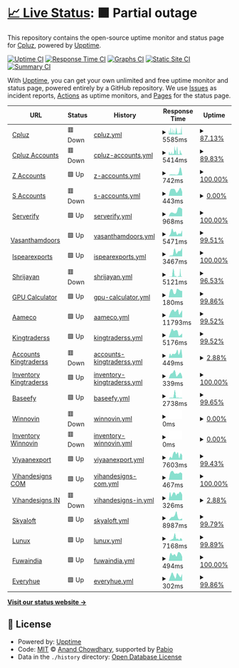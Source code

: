 # [📈 Live Status](https://Cpluz.github.io/sitecheck): <!--live status--> **🟧 Partial outage**

This repository contains the open-source uptime monitor and status page for [Cpluz](cpluz.com), powered by [Upptime](https://github.com/upptime/upptime).

[![Uptime CI](https://github.com/Cpluz/sitecheck/workflows/Uptime%20CI/badge.svg)](https://github.com/Cpluz/sitecheck/actions?query=workflow%3A%22Uptime+CI%22)
[![Response Time CI](https://github.com/Cpluz/sitecheck/workflows/Response%20Time%20CI/badge.svg)](https://github.com/Cpluz/sitecheck/actions?query=workflow%3A%22Response+Time+CI%22)
[![Graphs CI](https://github.com/Cpluz/sitecheck/workflows/Graphs%20CI/badge.svg)](https://github.com/Cpluz/sitecheck/actions?query=workflow%3A%22Graphs+CI%22)
[![Static Site CI](https://github.com/Cpluz/sitecheck/workflows/Static%20Site%20CI/badge.svg)](https://github.com/Cpluz/sitecheck/actions?query=workflow%3A%22Static+Site+CI%22)
[![Summary CI](https://github.com/Cpluz/sitecheck/workflows/Summary%20CI/badge.svg)](https://github.com/Cpluz/sitecheck/actions?query=workflow%3A%22Summary+CI%22)

With [Upptime](https://upptime.js.org), you can get your own unlimited and free uptime monitor and status page, powered entirely by a GitHub repository. We use [Issues](https://github.com/Cpluz/sitecheck/issues) as incident reports, [Actions](https://github.com/Cpluz/sitecheck/actions) as uptime monitors, and [Pages](https://Cpluz.github.io/sitecheck) for the status page.

<!--start: status pages-->
<!-- This summary is generated by Upptime (https://github.com/upptime/upptime) -->
<!-- Do not edit this manually, your changes will be overwritten -->
<!-- prettier-ignore -->
| URL | Status | History | Response Time | Uptime |
| --- | ------ | ------- | ------------- | ------ |
| <img alt="" src="https://icons.duckduckgo.com/ip3/www.cpluz.com.ico" height="13"> [Cpluz](https://www.cpluz.com) | 🟥 Down | [cpluz.yml](https://github.com/Cpluz/sitecheck-temp/commits/HEAD/history/cpluz.yml) | <details><summary><img alt="Response time graph" src="./graphs/cpluz/response-time-week.png" height="20"> 5585ms</summary><br><a href="https://Cpluz.github.io/sitecheck/history/cpluz"><img alt="Response time 6966" src="https://img.shields.io/endpoint?url=https%3A%2F%2Fraw.githubusercontent.com%2FCpluz%2Fsitecheck-temp%2FHEAD%2Fapi%2Fcpluz%2Fresponse-time.json"></a><br><a href="https://Cpluz.github.io/sitecheck/history/cpluz"><img alt="24-hour response time 9542" src="https://img.shields.io/endpoint?url=https%3A%2F%2Fraw.githubusercontent.com%2FCpluz%2Fsitecheck-temp%2FHEAD%2Fapi%2Fcpluz%2Fresponse-time-day.json"></a><br><a href="https://Cpluz.github.io/sitecheck/history/cpluz"><img alt="7-day response time 5585" src="https://img.shields.io/endpoint?url=https%3A%2F%2Fraw.githubusercontent.com%2FCpluz%2Fsitecheck-temp%2FHEAD%2Fapi%2Fcpluz%2Fresponse-time-week.json"></a><br><a href="https://Cpluz.github.io/sitecheck/history/cpluz"><img alt="30-day response time 6966" src="https://img.shields.io/endpoint?url=https%3A%2F%2Fraw.githubusercontent.com%2FCpluz%2Fsitecheck-temp%2FHEAD%2Fapi%2Fcpluz%2Fresponse-time-month.json"></a><br><a href="https://Cpluz.github.io/sitecheck/history/cpluz"><img alt="1-year response time 6966" src="https://img.shields.io/endpoint?url=https%3A%2F%2Fraw.githubusercontent.com%2FCpluz%2Fsitecheck-temp%2FHEAD%2Fapi%2Fcpluz%2Fresponse-time-year.json"></a></details> | <details><summary><a href="https://Cpluz.github.io/sitecheck/history/cpluz">87.13%</a></summary><a href="https://Cpluz.github.io/sitecheck/history/cpluz"><img alt="All-time uptime 93.18%" src="https://img.shields.io/endpoint?url=https%3A%2F%2Fraw.githubusercontent.com%2FCpluz%2Fsitecheck-temp%2FHEAD%2Fapi%2Fcpluz%2Fuptime.json"></a><br><a href="https://Cpluz.github.io/sitecheck/history/cpluz"><img alt="24-hour uptime 96.86%" src="https://img.shields.io/endpoint?url=https%3A%2F%2Fraw.githubusercontent.com%2FCpluz%2Fsitecheck-temp%2FHEAD%2Fapi%2Fcpluz%2Fuptime-day.json"></a><br><a href="https://Cpluz.github.io/sitecheck/history/cpluz"><img alt="7-day uptime 87.13%" src="https://img.shields.io/endpoint?url=https%3A%2F%2Fraw.githubusercontent.com%2FCpluz%2Fsitecheck-temp%2FHEAD%2Fapi%2Fcpluz%2Fuptime-week.json"></a><br><a href="https://Cpluz.github.io/sitecheck/history/cpluz"><img alt="30-day uptime 93.18%" src="https://img.shields.io/endpoint?url=https%3A%2F%2Fraw.githubusercontent.com%2FCpluz%2Fsitecheck-temp%2FHEAD%2Fapi%2Fcpluz%2Fuptime-month.json"></a><br><a href="https://Cpluz.github.io/sitecheck/history/cpluz"><img alt="1-year uptime 93.18%" src="https://img.shields.io/endpoint?url=https%3A%2F%2Fraw.githubusercontent.com%2FCpluz%2Fsitecheck-temp%2FHEAD%2Fapi%2Fcpluz%2Fuptime-year.json"></a></details>
| <img alt="" src="https://icons.duckduckgo.com/ip3/acc.cpluz.com.ico" height="13"> [Cpluz Accounts](https://acc.cpluz.com) | 🟥 Down | [cpluz-accounts.yml](https://github.com/Cpluz/sitecheck-temp/commits/HEAD/history/cpluz-accounts.yml) | <details><summary><img alt="Response time graph" src="./graphs/cpluz-accounts/response-time-week.png" height="20"> 5414ms</summary><br><a href="https://Cpluz.github.io/sitecheck/history/cpluz-accounts"><img alt="Response time 6623" src="https://img.shields.io/endpoint?url=https%3A%2F%2Fraw.githubusercontent.com%2FCpluz%2Fsitecheck-temp%2FHEAD%2Fapi%2Fcpluz-accounts%2Fresponse-time.json"></a><br><a href="https://Cpluz.github.io/sitecheck/history/cpluz-accounts"><img alt="24-hour response time 1565" src="https://img.shields.io/endpoint?url=https%3A%2F%2Fraw.githubusercontent.com%2FCpluz%2Fsitecheck-temp%2FHEAD%2Fapi%2Fcpluz-accounts%2Fresponse-time-day.json"></a><br><a href="https://Cpluz.github.io/sitecheck/history/cpluz-accounts"><img alt="7-day response time 5414" src="https://img.shields.io/endpoint?url=https%3A%2F%2Fraw.githubusercontent.com%2FCpluz%2Fsitecheck-temp%2FHEAD%2Fapi%2Fcpluz-accounts%2Fresponse-time-week.json"></a><br><a href="https://Cpluz.github.io/sitecheck/history/cpluz-accounts"><img alt="30-day response time 6623" src="https://img.shields.io/endpoint?url=https%3A%2F%2Fraw.githubusercontent.com%2FCpluz%2Fsitecheck-temp%2FHEAD%2Fapi%2Fcpluz-accounts%2Fresponse-time-month.json"></a><br><a href="https://Cpluz.github.io/sitecheck/history/cpluz-accounts"><img alt="1-year response time 6623" src="https://img.shields.io/endpoint?url=https%3A%2F%2Fraw.githubusercontent.com%2FCpluz%2Fsitecheck-temp%2FHEAD%2Fapi%2Fcpluz-accounts%2Fresponse-time-year.json"></a></details> | <details><summary><a href="https://Cpluz.github.io/sitecheck/history/cpluz-accounts">89.83%</a></summary><a href="https://Cpluz.github.io/sitecheck/history/cpluz-accounts"><img alt="All-time uptime 93.07%" src="https://img.shields.io/endpoint?url=https%3A%2F%2Fraw.githubusercontent.com%2FCpluz%2Fsitecheck-temp%2FHEAD%2Fapi%2Fcpluz-accounts%2Fuptime.json"></a><br><a href="https://Cpluz.github.io/sitecheck/history/cpluz-accounts"><img alt="24-hour uptime 96.34%" src="https://img.shields.io/endpoint?url=https%3A%2F%2Fraw.githubusercontent.com%2FCpluz%2Fsitecheck-temp%2FHEAD%2Fapi%2Fcpluz-accounts%2Fuptime-day.json"></a><br><a href="https://Cpluz.github.io/sitecheck/history/cpluz-accounts"><img alt="7-day uptime 89.83%" src="https://img.shields.io/endpoint?url=https%3A%2F%2Fraw.githubusercontent.com%2FCpluz%2Fsitecheck-temp%2FHEAD%2Fapi%2Fcpluz-accounts%2Fuptime-week.json"></a><br><a href="https://Cpluz.github.io/sitecheck/history/cpluz-accounts"><img alt="30-day uptime 93.07%" src="https://img.shields.io/endpoint?url=https%3A%2F%2Fraw.githubusercontent.com%2FCpluz%2Fsitecheck-temp%2FHEAD%2Fapi%2Fcpluz-accounts%2Fuptime-month.json"></a><br><a href="https://Cpluz.github.io/sitecheck/history/cpluz-accounts"><img alt="1-year uptime 93.07%" src="https://img.shields.io/endpoint?url=https%3A%2F%2Fraw.githubusercontent.com%2FCpluz%2Fsitecheck-temp%2FHEAD%2Fapi%2Fcpluz-accounts%2Fuptime-year.json"></a></details>
| <img alt="" src="https://icons.duckduckgo.com/ip3/accounts.cpluz.com.ico" height="13"> [Z Accounts](https://accounts.cpluz.com) | 🟩 Up | [z-accounts.yml](https://github.com/Cpluz/sitecheck-temp/commits/HEAD/history/z-accounts.yml) | <details><summary><img alt="Response time graph" src="./graphs/z-accounts/response-time-week.png" height="20"> 742ms</summary><br><a href="https://Cpluz.github.io/sitecheck/history/z-accounts"><img alt="Response time 1033" src="https://img.shields.io/endpoint?url=https%3A%2F%2Fraw.githubusercontent.com%2FCpluz%2Fsitecheck-temp%2FHEAD%2Fapi%2Fz-accounts%2Fresponse-time.json"></a><br><a href="https://Cpluz.github.io/sitecheck/history/z-accounts"><img alt="24-hour response time 370" src="https://img.shields.io/endpoint?url=https%3A%2F%2Fraw.githubusercontent.com%2FCpluz%2Fsitecheck-temp%2FHEAD%2Fapi%2Fz-accounts%2Fresponse-time-day.json"></a><br><a href="https://Cpluz.github.io/sitecheck/history/z-accounts"><img alt="7-day response time 742" src="https://img.shields.io/endpoint?url=https%3A%2F%2Fraw.githubusercontent.com%2FCpluz%2Fsitecheck-temp%2FHEAD%2Fapi%2Fz-accounts%2Fresponse-time-week.json"></a><br><a href="https://Cpluz.github.io/sitecheck/history/z-accounts"><img alt="30-day response time 1033" src="https://img.shields.io/endpoint?url=https%3A%2F%2Fraw.githubusercontent.com%2FCpluz%2Fsitecheck-temp%2FHEAD%2Fapi%2Fz-accounts%2Fresponse-time-month.json"></a><br><a href="https://Cpluz.github.io/sitecheck/history/z-accounts"><img alt="1-year response time 1033" src="https://img.shields.io/endpoint?url=https%3A%2F%2Fraw.githubusercontent.com%2FCpluz%2Fsitecheck-temp%2FHEAD%2Fapi%2Fz-accounts%2Fresponse-time-year.json"></a></details> | <details><summary><a href="https://Cpluz.github.io/sitecheck/history/z-accounts">100.00%</a></summary><a href="https://Cpluz.github.io/sitecheck/history/z-accounts"><img alt="All-time uptime 99.96%" src="https://img.shields.io/endpoint?url=https%3A%2F%2Fraw.githubusercontent.com%2FCpluz%2Fsitecheck-temp%2FHEAD%2Fapi%2Fz-accounts%2Fuptime.json"></a><br><a href="https://Cpluz.github.io/sitecheck/history/z-accounts"><img alt="24-hour uptime 100.00%" src="https://img.shields.io/endpoint?url=https%3A%2F%2Fraw.githubusercontent.com%2FCpluz%2Fsitecheck-temp%2FHEAD%2Fapi%2Fz-accounts%2Fuptime-day.json"></a><br><a href="https://Cpluz.github.io/sitecheck/history/z-accounts"><img alt="7-day uptime 100.00%" src="https://img.shields.io/endpoint?url=https%3A%2F%2Fraw.githubusercontent.com%2FCpluz%2Fsitecheck-temp%2FHEAD%2Fapi%2Fz-accounts%2Fuptime-week.json"></a><br><a href="https://Cpluz.github.io/sitecheck/history/z-accounts"><img alt="30-day uptime 99.96%" src="https://img.shields.io/endpoint?url=https%3A%2F%2Fraw.githubusercontent.com%2FCpluz%2Fsitecheck-temp%2FHEAD%2Fapi%2Fz-accounts%2Fuptime-month.json"></a><br><a href="https://Cpluz.github.io/sitecheck/history/z-accounts"><img alt="1-year uptime 99.96%" src="https://img.shields.io/endpoint?url=https%3A%2F%2Fraw.githubusercontent.com%2FCpluz%2Fsitecheck-temp%2FHEAD%2Fapi%2Fz-accounts%2Fuptime-year.json"></a></details>
| <img alt="" src="https://icons.duckduckgo.com/ip3/accounts.cpluz.in.ico" height="13"> [S Accounts](https://accounts.cpluz.in) | 🟥 Down | [s-accounts.yml](https://github.com/Cpluz/sitecheck-temp/commits/HEAD/history/s-accounts.yml) | <details><summary><img alt="Response time graph" src="./graphs/s-accounts/response-time-week.png" height="20"> 443ms</summary><br><a href="https://Cpluz.github.io/sitecheck/history/s-accounts"><img alt="Response time 474" src="https://img.shields.io/endpoint?url=https%3A%2F%2Fraw.githubusercontent.com%2FCpluz%2Fsitecheck-temp%2FHEAD%2Fapi%2Fs-accounts%2Fresponse-time.json"></a><br><a href="https://Cpluz.github.io/sitecheck/history/s-accounts"><img alt="24-hour response time 299" src="https://img.shields.io/endpoint?url=https%3A%2F%2Fraw.githubusercontent.com%2FCpluz%2Fsitecheck-temp%2FHEAD%2Fapi%2Fs-accounts%2Fresponse-time-day.json"></a><br><a href="https://Cpluz.github.io/sitecheck/history/s-accounts"><img alt="7-day response time 443" src="https://img.shields.io/endpoint?url=https%3A%2F%2Fraw.githubusercontent.com%2FCpluz%2Fsitecheck-temp%2FHEAD%2Fapi%2Fs-accounts%2Fresponse-time-week.json"></a><br><a href="https://Cpluz.github.io/sitecheck/history/s-accounts"><img alt="30-day response time 474" src="https://img.shields.io/endpoint?url=https%3A%2F%2Fraw.githubusercontent.com%2FCpluz%2Fsitecheck-temp%2FHEAD%2Fapi%2Fs-accounts%2Fresponse-time-month.json"></a><br><a href="https://Cpluz.github.io/sitecheck/history/s-accounts"><img alt="1-year response time 474" src="https://img.shields.io/endpoint?url=https%3A%2F%2Fraw.githubusercontent.com%2FCpluz%2Fsitecheck-temp%2FHEAD%2Fapi%2Fs-accounts%2Fresponse-time-year.json"></a></details> | <details><summary><a href="https://Cpluz.github.io/sitecheck/history/s-accounts">0.00%</a></summary><a href="https://Cpluz.github.io/sitecheck/history/s-accounts"><img alt="All-time uptime 0.00%" src="https://img.shields.io/endpoint?url=https%3A%2F%2Fraw.githubusercontent.com%2FCpluz%2Fsitecheck-temp%2FHEAD%2Fapi%2Fs-accounts%2Fuptime.json"></a><br><a href="https://Cpluz.github.io/sitecheck/history/s-accounts"><img alt="24-hour uptime 0.00%" src="https://img.shields.io/endpoint?url=https%3A%2F%2Fraw.githubusercontent.com%2FCpluz%2Fsitecheck-temp%2FHEAD%2Fapi%2Fs-accounts%2Fuptime-day.json"></a><br><a href="https://Cpluz.github.io/sitecheck/history/s-accounts"><img alt="7-day uptime 0.00%" src="https://img.shields.io/endpoint?url=https%3A%2F%2Fraw.githubusercontent.com%2FCpluz%2Fsitecheck-temp%2FHEAD%2Fapi%2Fs-accounts%2Fuptime-week.json"></a><br><a href="https://Cpluz.github.io/sitecheck/history/s-accounts"><img alt="30-day uptime 0.00%" src="https://img.shields.io/endpoint?url=https%3A%2F%2Fraw.githubusercontent.com%2FCpluz%2Fsitecheck-temp%2FHEAD%2Fapi%2Fs-accounts%2Fuptime-month.json"></a><br><a href="https://Cpluz.github.io/sitecheck/history/s-accounts"><img alt="1-year uptime 0.00%" src="https://img.shields.io/endpoint?url=https%3A%2F%2Fraw.githubusercontent.com%2FCpluz%2Fsitecheck-temp%2FHEAD%2Fapi%2Fs-accounts%2Fuptime-year.json"></a></details>
| <img alt="" src="https://icons.duckduckgo.com/ip3/serverify.in.ico" height="13"> [Serverify](https://serverify.in) | 🟩 Up | [serverify.yml](https://github.com/Cpluz/sitecheck-temp/commits/HEAD/history/serverify.yml) | <details><summary><img alt="Response time graph" src="./graphs/serverify/response-time-week.png" height="20"> 968ms</summary><br><a href="https://Cpluz.github.io/sitecheck/history/serverify"><img alt="Response time 933" src="https://img.shields.io/endpoint?url=https%3A%2F%2Fraw.githubusercontent.com%2FCpluz%2Fsitecheck-temp%2FHEAD%2Fapi%2Fserverify%2Fresponse-time.json"></a><br><a href="https://Cpluz.github.io/sitecheck/history/serverify"><img alt="24-hour response time 1295" src="https://img.shields.io/endpoint?url=https%3A%2F%2Fraw.githubusercontent.com%2FCpluz%2Fsitecheck-temp%2FHEAD%2Fapi%2Fserverify%2Fresponse-time-day.json"></a><br><a href="https://Cpluz.github.io/sitecheck/history/serverify"><img alt="7-day response time 968" src="https://img.shields.io/endpoint?url=https%3A%2F%2Fraw.githubusercontent.com%2FCpluz%2Fsitecheck-temp%2FHEAD%2Fapi%2Fserverify%2Fresponse-time-week.json"></a><br><a href="https://Cpluz.github.io/sitecheck/history/serverify"><img alt="30-day response time 933" src="https://img.shields.io/endpoint?url=https%3A%2F%2Fraw.githubusercontent.com%2FCpluz%2Fsitecheck-temp%2FHEAD%2Fapi%2Fserverify%2Fresponse-time-month.json"></a><br><a href="https://Cpluz.github.io/sitecheck/history/serverify"><img alt="1-year response time 933" src="https://img.shields.io/endpoint?url=https%3A%2F%2Fraw.githubusercontent.com%2FCpluz%2Fsitecheck-temp%2FHEAD%2Fapi%2Fserverify%2Fresponse-time-year.json"></a></details> | <details><summary><a href="https://Cpluz.github.io/sitecheck/history/serverify">100.00%</a></summary><a href="https://Cpluz.github.io/sitecheck/history/serverify"><img alt="All-time uptime 100.00%" src="https://img.shields.io/endpoint?url=https%3A%2F%2Fraw.githubusercontent.com%2FCpluz%2Fsitecheck-temp%2FHEAD%2Fapi%2Fserverify%2Fuptime.json"></a><br><a href="https://Cpluz.github.io/sitecheck/history/serverify"><img alt="24-hour uptime 100.00%" src="https://img.shields.io/endpoint?url=https%3A%2F%2Fraw.githubusercontent.com%2FCpluz%2Fsitecheck-temp%2FHEAD%2Fapi%2Fserverify%2Fuptime-day.json"></a><br><a href="https://Cpluz.github.io/sitecheck/history/serverify"><img alt="7-day uptime 100.00%" src="https://img.shields.io/endpoint?url=https%3A%2F%2Fraw.githubusercontent.com%2FCpluz%2Fsitecheck-temp%2FHEAD%2Fapi%2Fserverify%2Fuptime-week.json"></a><br><a href="https://Cpluz.github.io/sitecheck/history/serverify"><img alt="30-day uptime 100.00%" src="https://img.shields.io/endpoint?url=https%3A%2F%2Fraw.githubusercontent.com%2FCpluz%2Fsitecheck-temp%2FHEAD%2Fapi%2Fserverify%2Fuptime-month.json"></a><br><a href="https://Cpluz.github.io/sitecheck/history/serverify"><img alt="1-year uptime 100.00%" src="https://img.shields.io/endpoint?url=https%3A%2F%2Fraw.githubusercontent.com%2FCpluz%2Fsitecheck-temp%2FHEAD%2Fapi%2Fserverify%2Fuptime-year.json"></a></details>
| <img alt="" src="https://icons.duckduckgo.com/ip3/vasanthamdoors.com.ico" height="13"> [Vasanthamdoors](https://vasanthamdoors.com) | 🟩 Up | [vasanthamdoors.yml](https://github.com/Cpluz/sitecheck-temp/commits/HEAD/history/vasanthamdoors.yml) | <details><summary><img alt="Response time graph" src="./graphs/vasanthamdoors/response-time-week.png" height="20"> 5471ms</summary><br><a href="https://Cpluz.github.io/sitecheck/history/vasanthamdoors"><img alt="Response time 7332" src="https://img.shields.io/endpoint?url=https%3A%2F%2Fraw.githubusercontent.com%2FCpluz%2Fsitecheck-temp%2FHEAD%2Fapi%2Fvasanthamdoors%2Fresponse-time.json"></a><br><a href="https://Cpluz.github.io/sitecheck/history/vasanthamdoors"><img alt="24-hour response time 7554" src="https://img.shields.io/endpoint?url=https%3A%2F%2Fraw.githubusercontent.com%2FCpluz%2Fsitecheck-temp%2FHEAD%2Fapi%2Fvasanthamdoors%2Fresponse-time-day.json"></a><br><a href="https://Cpluz.github.io/sitecheck/history/vasanthamdoors"><img alt="7-day response time 5471" src="https://img.shields.io/endpoint?url=https%3A%2F%2Fraw.githubusercontent.com%2FCpluz%2Fsitecheck-temp%2FHEAD%2Fapi%2Fvasanthamdoors%2Fresponse-time-week.json"></a><br><a href="https://Cpluz.github.io/sitecheck/history/vasanthamdoors"><img alt="30-day response time 7332" src="https://img.shields.io/endpoint?url=https%3A%2F%2Fraw.githubusercontent.com%2FCpluz%2Fsitecheck-temp%2FHEAD%2Fapi%2Fvasanthamdoors%2Fresponse-time-month.json"></a><br><a href="https://Cpluz.github.io/sitecheck/history/vasanthamdoors"><img alt="1-year response time 7332" src="https://img.shields.io/endpoint?url=https%3A%2F%2Fraw.githubusercontent.com%2FCpluz%2Fsitecheck-temp%2FHEAD%2Fapi%2Fvasanthamdoors%2Fresponse-time-year.json"></a></details> | <details><summary><a href="https://Cpluz.github.io/sitecheck/history/vasanthamdoors">99.51%</a></summary><a href="https://Cpluz.github.io/sitecheck/history/vasanthamdoors"><img alt="All-time uptime 97.95%" src="https://img.shields.io/endpoint?url=https%3A%2F%2Fraw.githubusercontent.com%2FCpluz%2Fsitecheck-temp%2FHEAD%2Fapi%2Fvasanthamdoors%2Fuptime.json"></a><br><a href="https://Cpluz.github.io/sitecheck/history/vasanthamdoors"><img alt="24-hour uptime 99.23%" src="https://img.shields.io/endpoint?url=https%3A%2F%2Fraw.githubusercontent.com%2FCpluz%2Fsitecheck-temp%2FHEAD%2Fapi%2Fvasanthamdoors%2Fuptime-day.json"></a><br><a href="https://Cpluz.github.io/sitecheck/history/vasanthamdoors"><img alt="7-day uptime 99.51%" src="https://img.shields.io/endpoint?url=https%3A%2F%2Fraw.githubusercontent.com%2FCpluz%2Fsitecheck-temp%2FHEAD%2Fapi%2Fvasanthamdoors%2Fuptime-week.json"></a><br><a href="https://Cpluz.github.io/sitecheck/history/vasanthamdoors"><img alt="30-day uptime 97.95%" src="https://img.shields.io/endpoint?url=https%3A%2F%2Fraw.githubusercontent.com%2FCpluz%2Fsitecheck-temp%2FHEAD%2Fapi%2Fvasanthamdoors%2Fuptime-month.json"></a><br><a href="https://Cpluz.github.io/sitecheck/history/vasanthamdoors"><img alt="1-year uptime 97.95%" src="https://img.shields.io/endpoint?url=https%3A%2F%2Fraw.githubusercontent.com%2FCpluz%2Fsitecheck-temp%2FHEAD%2Fapi%2Fvasanthamdoors%2Fuptime-year.json"></a></details>
| <img alt="" src="https://icons.duckduckgo.com/ip3/ispearexports.com.ico" height="13"> [Ispearexports](https://ispearexports.com) | 🟩 Up | [ispearexports.yml](https://github.com/Cpluz/sitecheck-temp/commits/HEAD/history/ispearexports.yml) | <details><summary><img alt="Response time graph" src="./graphs/ispearexports/response-time-week.png" height="20"> 3467ms</summary><br><a href="https://Cpluz.github.io/sitecheck/history/ispearexports"><img alt="Response time 3202" src="https://img.shields.io/endpoint?url=https%3A%2F%2Fraw.githubusercontent.com%2FCpluz%2Fsitecheck-temp%2FHEAD%2Fapi%2Fispearexports%2Fresponse-time.json"></a><br><a href="https://Cpluz.github.io/sitecheck/history/ispearexports"><img alt="24-hour response time 6617" src="https://img.shields.io/endpoint?url=https%3A%2F%2Fraw.githubusercontent.com%2FCpluz%2Fsitecheck-temp%2FHEAD%2Fapi%2Fispearexports%2Fresponse-time-day.json"></a><br><a href="https://Cpluz.github.io/sitecheck/history/ispearexports"><img alt="7-day response time 3467" src="https://img.shields.io/endpoint?url=https%3A%2F%2Fraw.githubusercontent.com%2FCpluz%2Fsitecheck-temp%2FHEAD%2Fapi%2Fispearexports%2Fresponse-time-week.json"></a><br><a href="https://Cpluz.github.io/sitecheck/history/ispearexports"><img alt="30-day response time 3202" src="https://img.shields.io/endpoint?url=https%3A%2F%2Fraw.githubusercontent.com%2FCpluz%2Fsitecheck-temp%2FHEAD%2Fapi%2Fispearexports%2Fresponse-time-month.json"></a><br><a href="https://Cpluz.github.io/sitecheck/history/ispearexports"><img alt="1-year response time 3202" src="https://img.shields.io/endpoint?url=https%3A%2F%2Fraw.githubusercontent.com%2FCpluz%2Fsitecheck-temp%2FHEAD%2Fapi%2Fispearexports%2Fresponse-time-year.json"></a></details> | <details><summary><a href="https://Cpluz.github.io/sitecheck/history/ispearexports">100.00%</a></summary><a href="https://Cpluz.github.io/sitecheck/history/ispearexports"><img alt="All-time uptime 100.00%" src="https://img.shields.io/endpoint?url=https%3A%2F%2Fraw.githubusercontent.com%2FCpluz%2Fsitecheck-temp%2FHEAD%2Fapi%2Fispearexports%2Fuptime.json"></a><br><a href="https://Cpluz.github.io/sitecheck/history/ispearexports"><img alt="24-hour uptime 100.00%" src="https://img.shields.io/endpoint?url=https%3A%2F%2Fraw.githubusercontent.com%2FCpluz%2Fsitecheck-temp%2FHEAD%2Fapi%2Fispearexports%2Fuptime-day.json"></a><br><a href="https://Cpluz.github.io/sitecheck/history/ispearexports"><img alt="7-day uptime 100.00%" src="https://img.shields.io/endpoint?url=https%3A%2F%2Fraw.githubusercontent.com%2FCpluz%2Fsitecheck-temp%2FHEAD%2Fapi%2Fispearexports%2Fuptime-week.json"></a><br><a href="https://Cpluz.github.io/sitecheck/history/ispearexports"><img alt="30-day uptime 100.00%" src="https://img.shields.io/endpoint?url=https%3A%2F%2Fraw.githubusercontent.com%2FCpluz%2Fsitecheck-temp%2FHEAD%2Fapi%2Fispearexports%2Fuptime-month.json"></a><br><a href="https://Cpluz.github.io/sitecheck/history/ispearexports"><img alt="1-year uptime 100.00%" src="https://img.shields.io/endpoint?url=https%3A%2F%2Fraw.githubusercontent.com%2FCpluz%2Fsitecheck-temp%2FHEAD%2Fapi%2Fispearexports%2Fuptime-year.json"></a></details>
| <img alt="" src="https://icons.duckduckgo.com/ip3/shrijayan.cpluz.com.ico" height="13"> [Shrijayan](https://shrijayan.cpluz.com) | 🟥 Down | [shrijayan.yml](https://github.com/Cpluz/sitecheck-temp/commits/HEAD/history/shrijayan.yml) | <details><summary><img alt="Response time graph" src="./graphs/shrijayan/response-time-week.png" height="20"> 5121ms</summary><br><a href="https://Cpluz.github.io/sitecheck/history/shrijayan"><img alt="Response time 3227" src="https://img.shields.io/endpoint?url=https%3A%2F%2Fraw.githubusercontent.com%2FCpluz%2Fsitecheck-temp%2FHEAD%2Fapi%2Fshrijayan%2Fresponse-time.json"></a><br><a href="https://Cpluz.github.io/sitecheck/history/shrijayan"><img alt="24-hour response time 217" src="https://img.shields.io/endpoint?url=https%3A%2F%2Fraw.githubusercontent.com%2FCpluz%2Fsitecheck-temp%2FHEAD%2Fapi%2Fshrijayan%2Fresponse-time-day.json"></a><br><a href="https://Cpluz.github.io/sitecheck/history/shrijayan"><img alt="7-day response time 5121" src="https://img.shields.io/endpoint?url=https%3A%2F%2Fraw.githubusercontent.com%2FCpluz%2Fsitecheck-temp%2FHEAD%2Fapi%2Fshrijayan%2Fresponse-time-week.json"></a><br><a href="https://Cpluz.github.io/sitecheck/history/shrijayan"><img alt="30-day response time 3227" src="https://img.shields.io/endpoint?url=https%3A%2F%2Fraw.githubusercontent.com%2FCpluz%2Fsitecheck-temp%2FHEAD%2Fapi%2Fshrijayan%2Fresponse-time-month.json"></a><br><a href="https://Cpluz.github.io/sitecheck/history/shrijayan"><img alt="1-year response time 3227" src="https://img.shields.io/endpoint?url=https%3A%2F%2Fraw.githubusercontent.com%2FCpluz%2Fsitecheck-temp%2FHEAD%2Fapi%2Fshrijayan%2Fresponse-time-year.json"></a></details> | <details><summary><a href="https://Cpluz.github.io/sitecheck/history/shrijayan">96.53%</a></summary><a href="https://Cpluz.github.io/sitecheck/history/shrijayan"><img alt="All-time uptime 97.85%" src="https://img.shields.io/endpoint?url=https%3A%2F%2Fraw.githubusercontent.com%2FCpluz%2Fsitecheck-temp%2FHEAD%2Fapi%2Fshrijayan%2Fuptime.json"></a><br><a href="https://Cpluz.github.io/sitecheck/history/shrijayan"><img alt="24-hour uptime 99.20%" src="https://img.shields.io/endpoint?url=https%3A%2F%2Fraw.githubusercontent.com%2FCpluz%2Fsitecheck-temp%2FHEAD%2Fapi%2Fshrijayan%2Fuptime-day.json"></a><br><a href="https://Cpluz.github.io/sitecheck/history/shrijayan"><img alt="7-day uptime 96.53%" src="https://img.shields.io/endpoint?url=https%3A%2F%2Fraw.githubusercontent.com%2FCpluz%2Fsitecheck-temp%2FHEAD%2Fapi%2Fshrijayan%2Fuptime-week.json"></a><br><a href="https://Cpluz.github.io/sitecheck/history/shrijayan"><img alt="30-day uptime 97.85%" src="https://img.shields.io/endpoint?url=https%3A%2F%2Fraw.githubusercontent.com%2FCpluz%2Fsitecheck-temp%2FHEAD%2Fapi%2Fshrijayan%2Fuptime-month.json"></a><br><a href="https://Cpluz.github.io/sitecheck/history/shrijayan"><img alt="1-year uptime 97.85%" src="https://img.shields.io/endpoint?url=https%3A%2F%2Fraw.githubusercontent.com%2FCpluz%2Fsitecheck-temp%2FHEAD%2Fapi%2Fshrijayan%2Fuptime-year.json"></a></details>
| <img alt="" src="https://icons.duckduckgo.com/ip3/calgpu.cpluz.com.ico" height="13"> [GPU Calculator](https://calgpu.cpluz.com) | 🟩 Up | [gpu-calculator.yml](https://github.com/Cpluz/sitecheck-temp/commits/HEAD/history/gpu-calculator.yml) | <details><summary><img alt="Response time graph" src="./graphs/gpu-calculator/response-time-week.png" height="20"> 180ms</summary><br><a href="https://Cpluz.github.io/sitecheck/history/gpu-calculator"><img alt="Response time 200" src="https://img.shields.io/endpoint?url=https%3A%2F%2Fraw.githubusercontent.com%2FCpluz%2Fsitecheck-temp%2FHEAD%2Fapi%2Fgpu-calculator%2Fresponse-time.json"></a><br><a href="https://Cpluz.github.io/sitecheck/history/gpu-calculator"><img alt="24-hour response time 177" src="https://img.shields.io/endpoint?url=https%3A%2F%2Fraw.githubusercontent.com%2FCpluz%2Fsitecheck-temp%2FHEAD%2Fapi%2Fgpu-calculator%2Fresponse-time-day.json"></a><br><a href="https://Cpluz.github.io/sitecheck/history/gpu-calculator"><img alt="7-day response time 180" src="https://img.shields.io/endpoint?url=https%3A%2F%2Fraw.githubusercontent.com%2FCpluz%2Fsitecheck-temp%2FHEAD%2Fapi%2Fgpu-calculator%2Fresponse-time-week.json"></a><br><a href="https://Cpluz.github.io/sitecheck/history/gpu-calculator"><img alt="30-day response time 200" src="https://img.shields.io/endpoint?url=https%3A%2F%2Fraw.githubusercontent.com%2FCpluz%2Fsitecheck-temp%2FHEAD%2Fapi%2Fgpu-calculator%2Fresponse-time-month.json"></a><br><a href="https://Cpluz.github.io/sitecheck/history/gpu-calculator"><img alt="1-year response time 200" src="https://img.shields.io/endpoint?url=https%3A%2F%2Fraw.githubusercontent.com%2FCpluz%2Fsitecheck-temp%2FHEAD%2Fapi%2Fgpu-calculator%2Fresponse-time-year.json"></a></details> | <details><summary><a href="https://Cpluz.github.io/sitecheck/history/gpu-calculator">99.86%</a></summary><a href="https://Cpluz.github.io/sitecheck/history/gpu-calculator"><img alt="All-time uptime 98.89%" src="https://img.shields.io/endpoint?url=https%3A%2F%2Fraw.githubusercontent.com%2FCpluz%2Fsitecheck-temp%2FHEAD%2Fapi%2Fgpu-calculator%2Fuptime.json"></a><br><a href="https://Cpluz.github.io/sitecheck/history/gpu-calculator"><img alt="24-hour uptime 100.00%" src="https://img.shields.io/endpoint?url=https%3A%2F%2Fraw.githubusercontent.com%2FCpluz%2Fsitecheck-temp%2FHEAD%2Fapi%2Fgpu-calculator%2Fuptime-day.json"></a><br><a href="https://Cpluz.github.io/sitecheck/history/gpu-calculator"><img alt="7-day uptime 99.86%" src="https://img.shields.io/endpoint?url=https%3A%2F%2Fraw.githubusercontent.com%2FCpluz%2Fsitecheck-temp%2FHEAD%2Fapi%2Fgpu-calculator%2Fuptime-week.json"></a><br><a href="https://Cpluz.github.io/sitecheck/history/gpu-calculator"><img alt="30-day uptime 98.89%" src="https://img.shields.io/endpoint?url=https%3A%2F%2Fraw.githubusercontent.com%2FCpluz%2Fsitecheck-temp%2FHEAD%2Fapi%2Fgpu-calculator%2Fuptime-month.json"></a><br><a href="https://Cpluz.github.io/sitecheck/history/gpu-calculator"><img alt="1-year uptime 98.89%" src="https://img.shields.io/endpoint?url=https%3A%2F%2Fraw.githubusercontent.com%2FCpluz%2Fsitecheck-temp%2FHEAD%2Fapi%2Fgpu-calculator%2Fuptime-year.json"></a></details>
| <img alt="" src="https://icons.duckduckgo.com/ip3/aameco.in.ico" height="13"> [Aameco](https://aameco.in) | 🟩 Up | [aameco.yml](https://github.com/Cpluz/sitecheck-temp/commits/HEAD/history/aameco.yml) | <details><summary><img alt="Response time graph" src="./graphs/aameco/response-time-week.png" height="20"> 11793ms</summary><br><a href="https://Cpluz.github.io/sitecheck/history/aameco"><img alt="Response time 11580" src="https://img.shields.io/endpoint?url=https%3A%2F%2Fraw.githubusercontent.com%2FCpluz%2Fsitecheck-temp%2FHEAD%2Fapi%2Faameco%2Fresponse-time.json"></a><br><a href="https://Cpluz.github.io/sitecheck/history/aameco"><img alt="24-hour response time 14186" src="https://img.shields.io/endpoint?url=https%3A%2F%2Fraw.githubusercontent.com%2FCpluz%2Fsitecheck-temp%2FHEAD%2Fapi%2Faameco%2Fresponse-time-day.json"></a><br><a href="https://Cpluz.github.io/sitecheck/history/aameco"><img alt="7-day response time 11793" src="https://img.shields.io/endpoint?url=https%3A%2F%2Fraw.githubusercontent.com%2FCpluz%2Fsitecheck-temp%2FHEAD%2Fapi%2Faameco%2Fresponse-time-week.json"></a><br><a href="https://Cpluz.github.io/sitecheck/history/aameco"><img alt="30-day response time 11580" src="https://img.shields.io/endpoint?url=https%3A%2F%2Fraw.githubusercontent.com%2FCpluz%2Fsitecheck-temp%2FHEAD%2Fapi%2Faameco%2Fresponse-time-month.json"></a><br><a href="https://Cpluz.github.io/sitecheck/history/aameco"><img alt="1-year response time 11580" src="https://img.shields.io/endpoint?url=https%3A%2F%2Fraw.githubusercontent.com%2FCpluz%2Fsitecheck-temp%2FHEAD%2Fapi%2Faameco%2Fresponse-time-year.json"></a></details> | <details><summary><a href="https://Cpluz.github.io/sitecheck/history/aameco">99.52%</a></summary><a href="https://Cpluz.github.io/sitecheck/history/aameco"><img alt="All-time uptime 98.58%" src="https://img.shields.io/endpoint?url=https%3A%2F%2Fraw.githubusercontent.com%2FCpluz%2Fsitecheck-temp%2FHEAD%2Fapi%2Faameco%2Fuptime.json"></a><br><a href="https://Cpluz.github.io/sitecheck/history/aameco"><img alt="24-hour uptime 100.00%" src="https://img.shields.io/endpoint?url=https%3A%2F%2Fraw.githubusercontent.com%2FCpluz%2Fsitecheck-temp%2FHEAD%2Fapi%2Faameco%2Fuptime-day.json"></a><br><a href="https://Cpluz.github.io/sitecheck/history/aameco"><img alt="7-day uptime 99.52%" src="https://img.shields.io/endpoint?url=https%3A%2F%2Fraw.githubusercontent.com%2FCpluz%2Fsitecheck-temp%2FHEAD%2Fapi%2Faameco%2Fuptime-week.json"></a><br><a href="https://Cpluz.github.io/sitecheck/history/aameco"><img alt="30-day uptime 98.58%" src="https://img.shields.io/endpoint?url=https%3A%2F%2Fraw.githubusercontent.com%2FCpluz%2Fsitecheck-temp%2FHEAD%2Fapi%2Faameco%2Fuptime-month.json"></a><br><a href="https://Cpluz.github.io/sitecheck/history/aameco"><img alt="1-year uptime 98.58%" src="https://img.shields.io/endpoint?url=https%3A%2F%2Fraw.githubusercontent.com%2FCpluz%2Fsitecheck-temp%2FHEAD%2Fapi%2Faameco%2Fuptime-year.json"></a></details>
| <img alt="" src="https://icons.duckduckgo.com/ip3/kingtraderss.com.ico" height="13"> [Kingtraderss](https://kingtraderss.com) | 🟩 Up | [kingtraderss.yml](https://github.com/Cpluz/sitecheck-temp/commits/HEAD/history/kingtraderss.yml) | <details><summary><img alt="Response time graph" src="./graphs/kingtraderss/response-time-week.png" height="20"> 5176ms</summary><br><a href="https://Cpluz.github.io/sitecheck/history/kingtraderss"><img alt="Response time 5586" src="https://img.shields.io/endpoint?url=https%3A%2F%2Fraw.githubusercontent.com%2FCpluz%2Fsitecheck-temp%2FHEAD%2Fapi%2Fkingtraderss%2Fresponse-time.json"></a><br><a href="https://Cpluz.github.io/sitecheck/history/kingtraderss"><img alt="24-hour response time 3817" src="https://img.shields.io/endpoint?url=https%3A%2F%2Fraw.githubusercontent.com%2FCpluz%2Fsitecheck-temp%2FHEAD%2Fapi%2Fkingtraderss%2Fresponse-time-day.json"></a><br><a href="https://Cpluz.github.io/sitecheck/history/kingtraderss"><img alt="7-day response time 5176" src="https://img.shields.io/endpoint?url=https%3A%2F%2Fraw.githubusercontent.com%2FCpluz%2Fsitecheck-temp%2FHEAD%2Fapi%2Fkingtraderss%2Fresponse-time-week.json"></a><br><a href="https://Cpluz.github.io/sitecheck/history/kingtraderss"><img alt="30-day response time 5586" src="https://img.shields.io/endpoint?url=https%3A%2F%2Fraw.githubusercontent.com%2FCpluz%2Fsitecheck-temp%2FHEAD%2Fapi%2Fkingtraderss%2Fresponse-time-month.json"></a><br><a href="https://Cpluz.github.io/sitecheck/history/kingtraderss"><img alt="1-year response time 5586" src="https://img.shields.io/endpoint?url=https%3A%2F%2Fraw.githubusercontent.com%2FCpluz%2Fsitecheck-temp%2FHEAD%2Fapi%2Fkingtraderss%2Fresponse-time-year.json"></a></details> | <details><summary><a href="https://Cpluz.github.io/sitecheck/history/kingtraderss">99.52%</a></summary><a href="https://Cpluz.github.io/sitecheck/history/kingtraderss"><img alt="All-time uptime 98.99%" src="https://img.shields.io/endpoint?url=https%3A%2F%2Fraw.githubusercontent.com%2FCpluz%2Fsitecheck-temp%2FHEAD%2Fapi%2Fkingtraderss%2Fuptime.json"></a><br><a href="https://Cpluz.github.io/sitecheck/history/kingtraderss"><img alt="24-hour uptime 100.00%" src="https://img.shields.io/endpoint?url=https%3A%2F%2Fraw.githubusercontent.com%2FCpluz%2Fsitecheck-temp%2FHEAD%2Fapi%2Fkingtraderss%2Fuptime-day.json"></a><br><a href="https://Cpluz.github.io/sitecheck/history/kingtraderss"><img alt="7-day uptime 99.52%" src="https://img.shields.io/endpoint?url=https%3A%2F%2Fraw.githubusercontent.com%2FCpluz%2Fsitecheck-temp%2FHEAD%2Fapi%2Fkingtraderss%2Fuptime-week.json"></a><br><a href="https://Cpluz.github.io/sitecheck/history/kingtraderss"><img alt="30-day uptime 98.99%" src="https://img.shields.io/endpoint?url=https%3A%2F%2Fraw.githubusercontent.com%2FCpluz%2Fsitecheck-temp%2FHEAD%2Fapi%2Fkingtraderss%2Fuptime-month.json"></a><br><a href="https://Cpluz.github.io/sitecheck/history/kingtraderss"><img alt="1-year uptime 98.99%" src="https://img.shields.io/endpoint?url=https%3A%2F%2Fraw.githubusercontent.com%2FCpluz%2Fsitecheck-temp%2FHEAD%2Fapi%2Fkingtraderss%2Fuptime-year.json"></a></details>
| <img alt="" src="https://icons.duckduckgo.com/ip3/accounts.kingtraderss.com.ico" height="13"> [Accounts Kingtraderss](https://accounts.kingtraderss.com) | 🟥 Down | [accounts-kingtraderss.yml](https://github.com/Cpluz/sitecheck-temp/commits/HEAD/history/accounts-kingtraderss.yml) | <details><summary><img alt="Response time graph" src="./graphs/accounts-kingtraderss/response-time-week.png" height="20"> 449ms</summary><br><a href="https://Cpluz.github.io/sitecheck/history/accounts-kingtraderss"><img alt="Response time 1139" src="https://img.shields.io/endpoint?url=https%3A%2F%2Fraw.githubusercontent.com%2FCpluz%2Fsitecheck-temp%2FHEAD%2Fapi%2Faccounts-kingtraderss%2Fresponse-time.json"></a><br><a href="https://Cpluz.github.io/sitecheck/history/accounts-kingtraderss"><img alt="24-hour response time 175" src="https://img.shields.io/endpoint?url=https%3A%2F%2Fraw.githubusercontent.com%2FCpluz%2Fsitecheck-temp%2FHEAD%2Fapi%2Faccounts-kingtraderss%2Fresponse-time-day.json"></a><br><a href="https://Cpluz.github.io/sitecheck/history/accounts-kingtraderss"><img alt="7-day response time 449" src="https://img.shields.io/endpoint?url=https%3A%2F%2Fraw.githubusercontent.com%2FCpluz%2Fsitecheck-temp%2FHEAD%2Fapi%2Faccounts-kingtraderss%2Fresponse-time-week.json"></a><br><a href="https://Cpluz.github.io/sitecheck/history/accounts-kingtraderss"><img alt="30-day response time 1139" src="https://img.shields.io/endpoint?url=https%3A%2F%2Fraw.githubusercontent.com%2FCpluz%2Fsitecheck-temp%2FHEAD%2Fapi%2Faccounts-kingtraderss%2Fresponse-time-month.json"></a><br><a href="https://Cpluz.github.io/sitecheck/history/accounts-kingtraderss"><img alt="1-year response time 1139" src="https://img.shields.io/endpoint?url=https%3A%2F%2Fraw.githubusercontent.com%2FCpluz%2Fsitecheck-temp%2FHEAD%2Fapi%2Faccounts-kingtraderss%2Fresponse-time-year.json"></a></details> | <details><summary><a href="https://Cpluz.github.io/sitecheck/history/accounts-kingtraderss">2.88%</a></summary><a href="https://Cpluz.github.io/sitecheck/history/accounts-kingtraderss"><img alt="All-time uptime 32.70%" src="https://img.shields.io/endpoint?url=https%3A%2F%2Fraw.githubusercontent.com%2FCpluz%2Fsitecheck-temp%2FHEAD%2Fapi%2Faccounts-kingtraderss%2Fuptime.json"></a><br><a href="https://Cpluz.github.io/sitecheck/history/accounts-kingtraderss"><img alt="24-hour uptime 0.00%" src="https://img.shields.io/endpoint?url=https%3A%2F%2Fraw.githubusercontent.com%2FCpluz%2Fsitecheck-temp%2FHEAD%2Fapi%2Faccounts-kingtraderss%2Fuptime-day.json"></a><br><a href="https://Cpluz.github.io/sitecheck/history/accounts-kingtraderss"><img alt="7-day uptime 2.88%" src="https://img.shields.io/endpoint?url=https%3A%2F%2Fraw.githubusercontent.com%2FCpluz%2Fsitecheck-temp%2FHEAD%2Fapi%2Faccounts-kingtraderss%2Fuptime-week.json"></a><br><a href="https://Cpluz.github.io/sitecheck/history/accounts-kingtraderss"><img alt="30-day uptime 32.70%" src="https://img.shields.io/endpoint?url=https%3A%2F%2Fraw.githubusercontent.com%2FCpluz%2Fsitecheck-temp%2FHEAD%2Fapi%2Faccounts-kingtraderss%2Fuptime-month.json"></a><br><a href="https://Cpluz.github.io/sitecheck/history/accounts-kingtraderss"><img alt="1-year uptime 32.70%" src="https://img.shields.io/endpoint?url=https%3A%2F%2Fraw.githubusercontent.com%2FCpluz%2Fsitecheck-temp%2FHEAD%2Fapi%2Faccounts-kingtraderss%2Fuptime-year.json"></a></details>
| <img alt="" src="https://icons.duckduckgo.com/ip3/inventory.kingtraderss.com.ico" height="13"> [Inventory Kingtraderss](https://inventory.kingtraderss.com) | 🟩 Up | [inventory-kingtraderss.yml](https://github.com/Cpluz/sitecheck-temp/commits/HEAD/history/inventory-kingtraderss.yml) | <details><summary><img alt="Response time graph" src="./graphs/inventory-kingtraderss/response-time-week.png" height="20"> 339ms</summary><br><a href="https://Cpluz.github.io/sitecheck/history/inventory-kingtraderss"><img alt="Response time 1044" src="https://img.shields.io/endpoint?url=https%3A%2F%2Fraw.githubusercontent.com%2FCpluz%2Fsitecheck-temp%2FHEAD%2Fapi%2Finventory-kingtraderss%2Fresponse-time.json"></a><br><a href="https://Cpluz.github.io/sitecheck/history/inventory-kingtraderss"><img alt="24-hour response time 128" src="https://img.shields.io/endpoint?url=https%3A%2F%2Fraw.githubusercontent.com%2FCpluz%2Fsitecheck-temp%2FHEAD%2Fapi%2Finventory-kingtraderss%2Fresponse-time-day.json"></a><br><a href="https://Cpluz.github.io/sitecheck/history/inventory-kingtraderss"><img alt="7-day response time 339" src="https://img.shields.io/endpoint?url=https%3A%2F%2Fraw.githubusercontent.com%2FCpluz%2Fsitecheck-temp%2FHEAD%2Fapi%2Finventory-kingtraderss%2Fresponse-time-week.json"></a><br><a href="https://Cpluz.github.io/sitecheck/history/inventory-kingtraderss"><img alt="30-day response time 1044" src="https://img.shields.io/endpoint?url=https%3A%2F%2Fraw.githubusercontent.com%2FCpluz%2Fsitecheck-temp%2FHEAD%2Fapi%2Finventory-kingtraderss%2Fresponse-time-month.json"></a><br><a href="https://Cpluz.github.io/sitecheck/history/inventory-kingtraderss"><img alt="1-year response time 1044" src="https://img.shields.io/endpoint?url=https%3A%2F%2Fraw.githubusercontent.com%2FCpluz%2Fsitecheck-temp%2FHEAD%2Fapi%2Finventory-kingtraderss%2Fresponse-time-year.json"></a></details> | <details><summary><a href="https://Cpluz.github.io/sitecheck/history/inventory-kingtraderss">100.00%</a></summary><a href="https://Cpluz.github.io/sitecheck/history/inventory-kingtraderss"><img alt="All-time uptime 99.76%" src="https://img.shields.io/endpoint?url=https%3A%2F%2Fraw.githubusercontent.com%2FCpluz%2Fsitecheck-temp%2FHEAD%2Fapi%2Finventory-kingtraderss%2Fuptime.json"></a><br><a href="https://Cpluz.github.io/sitecheck/history/inventory-kingtraderss"><img alt="24-hour uptime 100.00%" src="https://img.shields.io/endpoint?url=https%3A%2F%2Fraw.githubusercontent.com%2FCpluz%2Fsitecheck-temp%2FHEAD%2Fapi%2Finventory-kingtraderss%2Fuptime-day.json"></a><br><a href="https://Cpluz.github.io/sitecheck/history/inventory-kingtraderss"><img alt="7-day uptime 100.00%" src="https://img.shields.io/endpoint?url=https%3A%2F%2Fraw.githubusercontent.com%2FCpluz%2Fsitecheck-temp%2FHEAD%2Fapi%2Finventory-kingtraderss%2Fuptime-week.json"></a><br><a href="https://Cpluz.github.io/sitecheck/history/inventory-kingtraderss"><img alt="30-day uptime 99.76%" src="https://img.shields.io/endpoint?url=https%3A%2F%2Fraw.githubusercontent.com%2FCpluz%2Fsitecheck-temp%2FHEAD%2Fapi%2Finventory-kingtraderss%2Fuptime-month.json"></a><br><a href="https://Cpluz.github.io/sitecheck/history/inventory-kingtraderss"><img alt="1-year uptime 99.76%" src="https://img.shields.io/endpoint?url=https%3A%2F%2Fraw.githubusercontent.com%2FCpluz%2Fsitecheck-temp%2FHEAD%2Fapi%2Finventory-kingtraderss%2Fuptime-year.json"></a></details>
| <img alt="" src="https://icons.duckduckgo.com/ip3/baseefy.com.ico" height="13"> [Baseefy](https://baseefy.com) | 🟩 Up | [baseefy.yml](https://github.com/Cpluz/sitecheck-temp/commits/HEAD/history/baseefy.yml) | <details><summary><img alt="Response time graph" src="./graphs/baseefy/response-time-week.png" height="20"> 2738ms</summary><br><a href="https://Cpluz.github.io/sitecheck/history/baseefy"><img alt="Response time 1283" src="https://img.shields.io/endpoint?url=https%3A%2F%2Fraw.githubusercontent.com%2FCpluz%2Fsitecheck-temp%2FHEAD%2Fapi%2Fbaseefy%2Fresponse-time.json"></a><br><a href="https://Cpluz.github.io/sitecheck/history/baseefy"><img alt="24-hour response time 650" src="https://img.shields.io/endpoint?url=https%3A%2F%2Fraw.githubusercontent.com%2FCpluz%2Fsitecheck-temp%2FHEAD%2Fapi%2Fbaseefy%2Fresponse-time-day.json"></a><br><a href="https://Cpluz.github.io/sitecheck/history/baseefy"><img alt="7-day response time 2738" src="https://img.shields.io/endpoint?url=https%3A%2F%2Fraw.githubusercontent.com%2FCpluz%2Fsitecheck-temp%2FHEAD%2Fapi%2Fbaseefy%2Fresponse-time-week.json"></a><br><a href="https://Cpluz.github.io/sitecheck/history/baseefy"><img alt="30-day response time 1283" src="https://img.shields.io/endpoint?url=https%3A%2F%2Fraw.githubusercontent.com%2FCpluz%2Fsitecheck-temp%2FHEAD%2Fapi%2Fbaseefy%2Fresponse-time-month.json"></a><br><a href="https://Cpluz.github.io/sitecheck/history/baseefy"><img alt="1-year response time 1283" src="https://img.shields.io/endpoint?url=https%3A%2F%2Fraw.githubusercontent.com%2FCpluz%2Fsitecheck-temp%2FHEAD%2Fapi%2Fbaseefy%2Fresponse-time-year.json"></a></details> | <details><summary><a href="https://Cpluz.github.io/sitecheck/history/baseefy">99.65%</a></summary><a href="https://Cpluz.github.io/sitecheck/history/baseefy"><img alt="All-time uptime 99.09%" src="https://img.shields.io/endpoint?url=https%3A%2F%2Fraw.githubusercontent.com%2FCpluz%2Fsitecheck-temp%2FHEAD%2Fapi%2Fbaseefy%2Fuptime.json"></a><br><a href="https://Cpluz.github.io/sitecheck/history/baseefy"><img alt="24-hour uptime 100.00%" src="https://img.shields.io/endpoint?url=https%3A%2F%2Fraw.githubusercontent.com%2FCpluz%2Fsitecheck-temp%2FHEAD%2Fapi%2Fbaseefy%2Fuptime-day.json"></a><br><a href="https://Cpluz.github.io/sitecheck/history/baseefy"><img alt="7-day uptime 99.65%" src="https://img.shields.io/endpoint?url=https%3A%2F%2Fraw.githubusercontent.com%2FCpluz%2Fsitecheck-temp%2FHEAD%2Fapi%2Fbaseefy%2Fuptime-week.json"></a><br><a href="https://Cpluz.github.io/sitecheck/history/baseefy"><img alt="30-day uptime 99.09%" src="https://img.shields.io/endpoint?url=https%3A%2F%2Fraw.githubusercontent.com%2FCpluz%2Fsitecheck-temp%2FHEAD%2Fapi%2Fbaseefy%2Fuptime-month.json"></a><br><a href="https://Cpluz.github.io/sitecheck/history/baseefy"><img alt="1-year uptime 99.09%" src="https://img.shields.io/endpoint?url=https%3A%2F%2Fraw.githubusercontent.com%2FCpluz%2Fsitecheck-temp%2FHEAD%2Fapi%2Fbaseefy%2Fuptime-year.json"></a></details>
| <img alt="" src="https://icons.duckduckgo.com/ip3/winnovin.com.ico" height="13"> [Winnovin](https://winnovin.com) | 🟥 Down | [winnovin.yml](https://github.com/Cpluz/sitecheck-temp/commits/HEAD/history/winnovin.yml) | <details><summary><img alt="Response time graph" src="./graphs/winnovin/response-time-week.png" height="20"> 0ms</summary><br><a href="https://Cpluz.github.io/sitecheck/history/winnovin"><img alt="Response time 11906" src="https://img.shields.io/endpoint?url=https%3A%2F%2Fraw.githubusercontent.com%2FCpluz%2Fsitecheck-temp%2FHEAD%2Fapi%2Fwinnovin%2Fresponse-time.json"></a><br><a href="https://Cpluz.github.io/sitecheck/history/winnovin"><img alt="24-hour response time 0" src="https://img.shields.io/endpoint?url=https%3A%2F%2Fraw.githubusercontent.com%2FCpluz%2Fsitecheck-temp%2FHEAD%2Fapi%2Fwinnovin%2Fresponse-time-day.json"></a><br><a href="https://Cpluz.github.io/sitecheck/history/winnovin"><img alt="7-day response time 0" src="https://img.shields.io/endpoint?url=https%3A%2F%2Fraw.githubusercontent.com%2FCpluz%2Fsitecheck-temp%2FHEAD%2Fapi%2Fwinnovin%2Fresponse-time-week.json"></a><br><a href="https://Cpluz.github.io/sitecheck/history/winnovin"><img alt="30-day response time 11906" src="https://img.shields.io/endpoint?url=https%3A%2F%2Fraw.githubusercontent.com%2FCpluz%2Fsitecheck-temp%2FHEAD%2Fapi%2Fwinnovin%2Fresponse-time-month.json"></a><br><a href="https://Cpluz.github.io/sitecheck/history/winnovin"><img alt="1-year response time 11906" src="https://img.shields.io/endpoint?url=https%3A%2F%2Fraw.githubusercontent.com%2FCpluz%2Fsitecheck-temp%2FHEAD%2Fapi%2Fwinnovin%2Fresponse-time-year.json"></a></details> | <details><summary><a href="https://Cpluz.github.io/sitecheck/history/winnovin">0.00%</a></summary><a href="https://Cpluz.github.io/sitecheck/history/winnovin"><img alt="All-time uptime 44.53%" src="https://img.shields.io/endpoint?url=https%3A%2F%2Fraw.githubusercontent.com%2FCpluz%2Fsitecheck-temp%2FHEAD%2Fapi%2Fwinnovin%2Fuptime.json"></a><br><a href="https://Cpluz.github.io/sitecheck/history/winnovin"><img alt="24-hour uptime 0.00%" src="https://img.shields.io/endpoint?url=https%3A%2F%2Fraw.githubusercontent.com%2FCpluz%2Fsitecheck-temp%2FHEAD%2Fapi%2Fwinnovin%2Fuptime-day.json"></a><br><a href="https://Cpluz.github.io/sitecheck/history/winnovin"><img alt="7-day uptime 0.00%" src="https://img.shields.io/endpoint?url=https%3A%2F%2Fraw.githubusercontent.com%2FCpluz%2Fsitecheck-temp%2FHEAD%2Fapi%2Fwinnovin%2Fuptime-week.json"></a><br><a href="https://Cpluz.github.io/sitecheck/history/winnovin"><img alt="30-day uptime 44.53%" src="https://img.shields.io/endpoint?url=https%3A%2F%2Fraw.githubusercontent.com%2FCpluz%2Fsitecheck-temp%2FHEAD%2Fapi%2Fwinnovin%2Fuptime-month.json"></a><br><a href="https://Cpluz.github.io/sitecheck/history/winnovin"><img alt="1-year uptime 44.53%" src="https://img.shields.io/endpoint?url=https%3A%2F%2Fraw.githubusercontent.com%2FCpluz%2Fsitecheck-temp%2FHEAD%2Fapi%2Fwinnovin%2Fuptime-year.json"></a></details>
| <img alt="" src="https://icons.duckduckgo.com/ip3/inventory.winnovin.com.ico" height="13"> [Inventory Winnovin](https://inventory.winnovin.com) | 🟥 Down | [inventory-winnovin.yml](https://github.com/Cpluz/sitecheck-temp/commits/HEAD/history/inventory-winnovin.yml) | <details><summary><img alt="Response time graph" src="./graphs/inventory-winnovin/response-time-week.png" height="20"> 0ms</summary><br><a href="https://Cpluz.github.io/sitecheck/history/inventory-winnovin"><img alt="Response time 1756" src="https://img.shields.io/endpoint?url=https%3A%2F%2Fraw.githubusercontent.com%2FCpluz%2Fsitecheck-temp%2FHEAD%2Fapi%2Finventory-winnovin%2Fresponse-time.json"></a><br><a href="https://Cpluz.github.io/sitecheck/history/inventory-winnovin"><img alt="24-hour response time 0" src="https://img.shields.io/endpoint?url=https%3A%2F%2Fraw.githubusercontent.com%2FCpluz%2Fsitecheck-temp%2FHEAD%2Fapi%2Finventory-winnovin%2Fresponse-time-day.json"></a><br><a href="https://Cpluz.github.io/sitecheck/history/inventory-winnovin"><img alt="7-day response time 0" src="https://img.shields.io/endpoint?url=https%3A%2F%2Fraw.githubusercontent.com%2FCpluz%2Fsitecheck-temp%2FHEAD%2Fapi%2Finventory-winnovin%2Fresponse-time-week.json"></a><br><a href="https://Cpluz.github.io/sitecheck/history/inventory-winnovin"><img alt="30-day response time 1756" src="https://img.shields.io/endpoint?url=https%3A%2F%2Fraw.githubusercontent.com%2FCpluz%2Fsitecheck-temp%2FHEAD%2Fapi%2Finventory-winnovin%2Fresponse-time-month.json"></a><br><a href="https://Cpluz.github.io/sitecheck/history/inventory-winnovin"><img alt="1-year response time 1756" src="https://img.shields.io/endpoint?url=https%3A%2F%2Fraw.githubusercontent.com%2FCpluz%2Fsitecheck-temp%2FHEAD%2Fapi%2Finventory-winnovin%2Fresponse-time-year.json"></a></details> | <details><summary><a href="https://Cpluz.github.io/sitecheck/history/inventory-winnovin">0.00%</a></summary><a href="https://Cpluz.github.io/sitecheck/history/inventory-winnovin"><img alt="All-time uptime 45.45%" src="https://img.shields.io/endpoint?url=https%3A%2F%2Fraw.githubusercontent.com%2FCpluz%2Fsitecheck-temp%2FHEAD%2Fapi%2Finventory-winnovin%2Fuptime.json"></a><br><a href="https://Cpluz.github.io/sitecheck/history/inventory-winnovin"><img alt="24-hour uptime 0.00%" src="https://img.shields.io/endpoint?url=https%3A%2F%2Fraw.githubusercontent.com%2FCpluz%2Fsitecheck-temp%2FHEAD%2Fapi%2Finventory-winnovin%2Fuptime-day.json"></a><br><a href="https://Cpluz.github.io/sitecheck/history/inventory-winnovin"><img alt="7-day uptime 0.00%" src="https://img.shields.io/endpoint?url=https%3A%2F%2Fraw.githubusercontent.com%2FCpluz%2Fsitecheck-temp%2FHEAD%2Fapi%2Finventory-winnovin%2Fuptime-week.json"></a><br><a href="https://Cpluz.github.io/sitecheck/history/inventory-winnovin"><img alt="30-day uptime 45.45%" src="https://img.shields.io/endpoint?url=https%3A%2F%2Fraw.githubusercontent.com%2FCpluz%2Fsitecheck-temp%2FHEAD%2Fapi%2Finventory-winnovin%2Fuptime-month.json"></a><br><a href="https://Cpluz.github.io/sitecheck/history/inventory-winnovin"><img alt="1-year uptime 45.45%" src="https://img.shields.io/endpoint?url=https%3A%2F%2Fraw.githubusercontent.com%2FCpluz%2Fsitecheck-temp%2FHEAD%2Fapi%2Finventory-winnovin%2Fuptime-year.json"></a></details>
| <img alt="" src="https://icons.duckduckgo.com/ip3/viyaanexport.com.ico" height="13"> [Viyaanexport](https://viyaanexport.com) | 🟩 Up | [viyaanexport.yml](https://github.com/Cpluz/sitecheck-temp/commits/HEAD/history/viyaanexport.yml) | <details><summary><img alt="Response time graph" src="./graphs/viyaanexport/response-time-week.png" height="20"> 7603ms</summary><br><a href="https://Cpluz.github.io/sitecheck/history/viyaanexport"><img alt="Response time 8042" src="https://img.shields.io/endpoint?url=https%3A%2F%2Fraw.githubusercontent.com%2FCpluz%2Fsitecheck-temp%2FHEAD%2Fapi%2Fviyaanexport%2Fresponse-time.json"></a><br><a href="https://Cpluz.github.io/sitecheck/history/viyaanexport"><img alt="24-hour response time 6933" src="https://img.shields.io/endpoint?url=https%3A%2F%2Fraw.githubusercontent.com%2FCpluz%2Fsitecheck-temp%2FHEAD%2Fapi%2Fviyaanexport%2Fresponse-time-day.json"></a><br><a href="https://Cpluz.github.io/sitecheck/history/viyaanexport"><img alt="7-day response time 7603" src="https://img.shields.io/endpoint?url=https%3A%2F%2Fraw.githubusercontent.com%2FCpluz%2Fsitecheck-temp%2FHEAD%2Fapi%2Fviyaanexport%2Fresponse-time-week.json"></a><br><a href="https://Cpluz.github.io/sitecheck/history/viyaanexport"><img alt="30-day response time 8042" src="https://img.shields.io/endpoint?url=https%3A%2F%2Fraw.githubusercontent.com%2FCpluz%2Fsitecheck-temp%2FHEAD%2Fapi%2Fviyaanexport%2Fresponse-time-month.json"></a><br><a href="https://Cpluz.github.io/sitecheck/history/viyaanexport"><img alt="1-year response time 8042" src="https://img.shields.io/endpoint?url=https%3A%2F%2Fraw.githubusercontent.com%2FCpluz%2Fsitecheck-temp%2FHEAD%2Fapi%2Fviyaanexport%2Fresponse-time-year.json"></a></details> | <details><summary><a href="https://Cpluz.github.io/sitecheck/history/viyaanexport">99.43%</a></summary><a href="https://Cpluz.github.io/sitecheck/history/viyaanexport"><img alt="All-time uptime 99.02%" src="https://img.shields.io/endpoint?url=https%3A%2F%2Fraw.githubusercontent.com%2FCpluz%2Fsitecheck-temp%2FHEAD%2Fapi%2Fviyaanexport%2Fuptime.json"></a><br><a href="https://Cpluz.github.io/sitecheck/history/viyaanexport"><img alt="24-hour uptime 100.00%" src="https://img.shields.io/endpoint?url=https%3A%2F%2Fraw.githubusercontent.com%2FCpluz%2Fsitecheck-temp%2FHEAD%2Fapi%2Fviyaanexport%2Fuptime-day.json"></a><br><a href="https://Cpluz.github.io/sitecheck/history/viyaanexport"><img alt="7-day uptime 99.43%" src="https://img.shields.io/endpoint?url=https%3A%2F%2Fraw.githubusercontent.com%2FCpluz%2Fsitecheck-temp%2FHEAD%2Fapi%2Fviyaanexport%2Fuptime-week.json"></a><br><a href="https://Cpluz.github.io/sitecheck/history/viyaanexport"><img alt="30-day uptime 99.02%" src="https://img.shields.io/endpoint?url=https%3A%2F%2Fraw.githubusercontent.com%2FCpluz%2Fsitecheck-temp%2FHEAD%2Fapi%2Fviyaanexport%2Fuptime-month.json"></a><br><a href="https://Cpluz.github.io/sitecheck/history/viyaanexport"><img alt="1-year uptime 99.02%" src="https://img.shields.io/endpoint?url=https%3A%2F%2Fraw.githubusercontent.com%2FCpluz%2Fsitecheck-temp%2FHEAD%2Fapi%2Fviyaanexport%2Fuptime-year.json"></a></details>
| <img alt="" src="https://icons.duckduckgo.com/ip3/vihandesigns.com.ico" height="13"> [Vihandesigns COM](https://vihandesigns.com) | 🟩 Up | [vihandesigns-com.yml](https://github.com/Cpluz/sitecheck-temp/commits/HEAD/history/vihandesigns-com.yml) | <details><summary><img alt="Response time graph" src="./graphs/vihandesigns-com/response-time-week.png" height="20"> 467ms</summary><br><a href="https://Cpluz.github.io/sitecheck/history/vihandesigns-com"><img alt="Response time 432" src="https://img.shields.io/endpoint?url=https%3A%2F%2Fraw.githubusercontent.com%2FCpluz%2Fsitecheck-temp%2FHEAD%2Fapi%2Fvihandesigns-com%2Fresponse-time.json"></a><br><a href="https://Cpluz.github.io/sitecheck/history/vihandesigns-com"><img alt="24-hour response time 414" src="https://img.shields.io/endpoint?url=https%3A%2F%2Fraw.githubusercontent.com%2FCpluz%2Fsitecheck-temp%2FHEAD%2Fapi%2Fvihandesigns-com%2Fresponse-time-day.json"></a><br><a href="https://Cpluz.github.io/sitecheck/history/vihandesigns-com"><img alt="7-day response time 467" src="https://img.shields.io/endpoint?url=https%3A%2F%2Fraw.githubusercontent.com%2FCpluz%2Fsitecheck-temp%2FHEAD%2Fapi%2Fvihandesigns-com%2Fresponse-time-week.json"></a><br><a href="https://Cpluz.github.io/sitecheck/history/vihandesigns-com"><img alt="30-day response time 432" src="https://img.shields.io/endpoint?url=https%3A%2F%2Fraw.githubusercontent.com%2FCpluz%2Fsitecheck-temp%2FHEAD%2Fapi%2Fvihandesigns-com%2Fresponse-time-month.json"></a><br><a href="https://Cpluz.github.io/sitecheck/history/vihandesigns-com"><img alt="1-year response time 432" src="https://img.shields.io/endpoint?url=https%3A%2F%2Fraw.githubusercontent.com%2FCpluz%2Fsitecheck-temp%2FHEAD%2Fapi%2Fvihandesigns-com%2Fresponse-time-year.json"></a></details> | <details><summary><a href="https://Cpluz.github.io/sitecheck/history/vihandesigns-com">100.00%</a></summary><a href="https://Cpluz.github.io/sitecheck/history/vihandesigns-com"><img alt="All-time uptime 99.92%" src="https://img.shields.io/endpoint?url=https%3A%2F%2Fraw.githubusercontent.com%2FCpluz%2Fsitecheck-temp%2FHEAD%2Fapi%2Fvihandesigns-com%2Fuptime.json"></a><br><a href="https://Cpluz.github.io/sitecheck/history/vihandesigns-com"><img alt="24-hour uptime 100.00%" src="https://img.shields.io/endpoint?url=https%3A%2F%2Fraw.githubusercontent.com%2FCpluz%2Fsitecheck-temp%2FHEAD%2Fapi%2Fvihandesigns-com%2Fuptime-day.json"></a><br><a href="https://Cpluz.github.io/sitecheck/history/vihandesigns-com"><img alt="7-day uptime 100.00%" src="https://img.shields.io/endpoint?url=https%3A%2F%2Fraw.githubusercontent.com%2FCpluz%2Fsitecheck-temp%2FHEAD%2Fapi%2Fvihandesigns-com%2Fuptime-week.json"></a><br><a href="https://Cpluz.github.io/sitecheck/history/vihandesigns-com"><img alt="30-day uptime 99.92%" src="https://img.shields.io/endpoint?url=https%3A%2F%2Fraw.githubusercontent.com%2FCpluz%2Fsitecheck-temp%2FHEAD%2Fapi%2Fvihandesigns-com%2Fuptime-month.json"></a><br><a href="https://Cpluz.github.io/sitecheck/history/vihandesigns-com"><img alt="1-year uptime 99.92%" src="https://img.shields.io/endpoint?url=https%3A%2F%2Fraw.githubusercontent.com%2FCpluz%2Fsitecheck-temp%2FHEAD%2Fapi%2Fvihandesigns-com%2Fuptime-year.json"></a></details>
| <img alt="" src="https://icons.duckduckgo.com/ip3/vihandesigns.in.ico" height="13"> [Vihandesigns IN](https://vihandesigns.in) | 🟥 Down | [vihandesigns-in.yml](https://github.com/Cpluz/sitecheck-temp/commits/HEAD/history/vihandesigns-in.yml) | <details><summary><img alt="Response time graph" src="./graphs/vihandesigns-in/response-time-week.png" height="20"> 326ms</summary><br><a href="https://Cpluz.github.io/sitecheck/history/vihandesigns-in"><img alt="Response time 309" src="https://img.shields.io/endpoint?url=https%3A%2F%2Fraw.githubusercontent.com%2FCpluz%2Fsitecheck-temp%2FHEAD%2Fapi%2Fvihandesigns-in%2Fresponse-time.json"></a><br><a href="https://Cpluz.github.io/sitecheck/history/vihandesigns-in"><img alt="24-hour response time 265" src="https://img.shields.io/endpoint?url=https%3A%2F%2Fraw.githubusercontent.com%2FCpluz%2Fsitecheck-temp%2FHEAD%2Fapi%2Fvihandesigns-in%2Fresponse-time-day.json"></a><br><a href="https://Cpluz.github.io/sitecheck/history/vihandesigns-in"><img alt="7-day response time 326" src="https://img.shields.io/endpoint?url=https%3A%2F%2Fraw.githubusercontent.com%2FCpluz%2Fsitecheck-temp%2FHEAD%2Fapi%2Fvihandesigns-in%2Fresponse-time-week.json"></a><br><a href="https://Cpluz.github.io/sitecheck/history/vihandesigns-in"><img alt="30-day response time 309" src="https://img.shields.io/endpoint?url=https%3A%2F%2Fraw.githubusercontent.com%2FCpluz%2Fsitecheck-temp%2FHEAD%2Fapi%2Fvihandesigns-in%2Fresponse-time-month.json"></a><br><a href="https://Cpluz.github.io/sitecheck/history/vihandesigns-in"><img alt="1-year response time 309" src="https://img.shields.io/endpoint?url=https%3A%2F%2Fraw.githubusercontent.com%2FCpluz%2Fsitecheck-temp%2FHEAD%2Fapi%2Fvihandesigns-in%2Fresponse-time-year.json"></a></details> | <details><summary><a href="https://Cpluz.github.io/sitecheck/history/vihandesigns-in">2.88%</a></summary><a href="https://Cpluz.github.io/sitecheck/history/vihandesigns-in"><img alt="All-time uptime 32.84%" src="https://img.shields.io/endpoint?url=https%3A%2F%2Fraw.githubusercontent.com%2FCpluz%2Fsitecheck-temp%2FHEAD%2Fapi%2Fvihandesigns-in%2Fuptime.json"></a><br><a href="https://Cpluz.github.io/sitecheck/history/vihandesigns-in"><img alt="24-hour uptime 0.00%" src="https://img.shields.io/endpoint?url=https%3A%2F%2Fraw.githubusercontent.com%2FCpluz%2Fsitecheck-temp%2FHEAD%2Fapi%2Fvihandesigns-in%2Fuptime-day.json"></a><br><a href="https://Cpluz.github.io/sitecheck/history/vihandesigns-in"><img alt="7-day uptime 2.88%" src="https://img.shields.io/endpoint?url=https%3A%2F%2Fraw.githubusercontent.com%2FCpluz%2Fsitecheck-temp%2FHEAD%2Fapi%2Fvihandesigns-in%2Fuptime-week.json"></a><br><a href="https://Cpluz.github.io/sitecheck/history/vihandesigns-in"><img alt="30-day uptime 32.84%" src="https://img.shields.io/endpoint?url=https%3A%2F%2Fraw.githubusercontent.com%2FCpluz%2Fsitecheck-temp%2FHEAD%2Fapi%2Fvihandesigns-in%2Fuptime-month.json"></a><br><a href="https://Cpluz.github.io/sitecheck/history/vihandesigns-in"><img alt="1-year uptime 32.84%" src="https://img.shields.io/endpoint?url=https%3A%2F%2Fraw.githubusercontent.com%2FCpluz%2Fsitecheck-temp%2FHEAD%2Fapi%2Fvihandesigns-in%2Fuptime-year.json"></a></details>
| <img alt="" src="https://icons.duckduckgo.com/ip3/skyaloft.com.ico" height="13"> [Skyaloft](https://skyaloft.com) | 🟩 Up | [skyaloft.yml](https://github.com/Cpluz/sitecheck-temp/commits/HEAD/history/skyaloft.yml) | <details><summary><img alt="Response time graph" src="./graphs/skyaloft/response-time-week.png" height="20"> 8987ms</summary><br><a href="https://Cpluz.github.io/sitecheck/history/skyaloft"><img alt="Response time 7466" src="https://img.shields.io/endpoint?url=https%3A%2F%2Fraw.githubusercontent.com%2FCpluz%2Fsitecheck-temp%2FHEAD%2Fapi%2Fskyaloft%2Fresponse-time.json"></a><br><a href="https://Cpluz.github.io/sitecheck/history/skyaloft"><img alt="24-hour response time 4927" src="https://img.shields.io/endpoint?url=https%3A%2F%2Fraw.githubusercontent.com%2FCpluz%2Fsitecheck-temp%2FHEAD%2Fapi%2Fskyaloft%2Fresponse-time-day.json"></a><br><a href="https://Cpluz.github.io/sitecheck/history/skyaloft"><img alt="7-day response time 8987" src="https://img.shields.io/endpoint?url=https%3A%2F%2Fraw.githubusercontent.com%2FCpluz%2Fsitecheck-temp%2FHEAD%2Fapi%2Fskyaloft%2Fresponse-time-week.json"></a><br><a href="https://Cpluz.github.io/sitecheck/history/skyaloft"><img alt="30-day response time 7466" src="https://img.shields.io/endpoint?url=https%3A%2F%2Fraw.githubusercontent.com%2FCpluz%2Fsitecheck-temp%2FHEAD%2Fapi%2Fskyaloft%2Fresponse-time-month.json"></a><br><a href="https://Cpluz.github.io/sitecheck/history/skyaloft"><img alt="1-year response time 7466" src="https://img.shields.io/endpoint?url=https%3A%2F%2Fraw.githubusercontent.com%2FCpluz%2Fsitecheck-temp%2FHEAD%2Fapi%2Fskyaloft%2Fresponse-time-year.json"></a></details> | <details><summary><a href="https://Cpluz.github.io/sitecheck/history/skyaloft">99.79%</a></summary><a href="https://Cpluz.github.io/sitecheck/history/skyaloft"><img alt="All-time uptime 66.96%" src="https://img.shields.io/endpoint?url=https%3A%2F%2Fraw.githubusercontent.com%2FCpluz%2Fsitecheck-temp%2FHEAD%2Fapi%2Fskyaloft%2Fuptime.json"></a><br><a href="https://Cpluz.github.io/sitecheck/history/skyaloft"><img alt="24-hour uptime 100.00%" src="https://img.shields.io/endpoint?url=https%3A%2F%2Fraw.githubusercontent.com%2FCpluz%2Fsitecheck-temp%2FHEAD%2Fapi%2Fskyaloft%2Fuptime-day.json"></a><br><a href="https://Cpluz.github.io/sitecheck/history/skyaloft"><img alt="7-day uptime 99.79%" src="https://img.shields.io/endpoint?url=https%3A%2F%2Fraw.githubusercontent.com%2FCpluz%2Fsitecheck-temp%2FHEAD%2Fapi%2Fskyaloft%2Fuptime-week.json"></a><br><a href="https://Cpluz.github.io/sitecheck/history/skyaloft"><img alt="30-day uptime 66.96%" src="https://img.shields.io/endpoint?url=https%3A%2F%2Fraw.githubusercontent.com%2FCpluz%2Fsitecheck-temp%2FHEAD%2Fapi%2Fskyaloft%2Fuptime-month.json"></a><br><a href="https://Cpluz.github.io/sitecheck/history/skyaloft"><img alt="1-year uptime 66.96%" src="https://img.shields.io/endpoint?url=https%3A%2F%2Fraw.githubusercontent.com%2FCpluz%2Fsitecheck-temp%2FHEAD%2Fapi%2Fskyaloft%2Fuptime-year.json"></a></details>
| <img alt="" src="https://icons.duckduckgo.com/ip3/lunux.in.ico" height="13"> [Lunux](https://lunux.in) | 🟩 Up | [lunux.yml](https://github.com/Cpluz/sitecheck-temp/commits/HEAD/history/lunux.yml) | <details><summary><img alt="Response time graph" src="./graphs/lunux/response-time-week.png" height="20"> 7168ms</summary><br><a href="https://Cpluz.github.io/sitecheck/history/lunux"><img alt="Response time 6334" src="https://img.shields.io/endpoint?url=https%3A%2F%2Fraw.githubusercontent.com%2FCpluz%2Fsitecheck-temp%2FHEAD%2Fapi%2Flunux%2Fresponse-time.json"></a><br><a href="https://Cpluz.github.io/sitecheck/history/lunux"><img alt="24-hour response time 3322" src="https://img.shields.io/endpoint?url=https%3A%2F%2Fraw.githubusercontent.com%2FCpluz%2Fsitecheck-temp%2FHEAD%2Fapi%2Flunux%2Fresponse-time-day.json"></a><br><a href="https://Cpluz.github.io/sitecheck/history/lunux"><img alt="7-day response time 7168" src="https://img.shields.io/endpoint?url=https%3A%2F%2Fraw.githubusercontent.com%2FCpluz%2Fsitecheck-temp%2FHEAD%2Fapi%2Flunux%2Fresponse-time-week.json"></a><br><a href="https://Cpluz.github.io/sitecheck/history/lunux"><img alt="30-day response time 6334" src="https://img.shields.io/endpoint?url=https%3A%2F%2Fraw.githubusercontent.com%2FCpluz%2Fsitecheck-temp%2FHEAD%2Fapi%2Flunux%2Fresponse-time-month.json"></a><br><a href="https://Cpluz.github.io/sitecheck/history/lunux"><img alt="1-year response time 6334" src="https://img.shields.io/endpoint?url=https%3A%2F%2Fraw.githubusercontent.com%2FCpluz%2Fsitecheck-temp%2FHEAD%2Fapi%2Flunux%2Fresponse-time-year.json"></a></details> | <details><summary><a href="https://Cpluz.github.io/sitecheck/history/lunux">99.89%</a></summary><a href="https://Cpluz.github.io/sitecheck/history/lunux"><img alt="All-time uptime 99.68%" src="https://img.shields.io/endpoint?url=https%3A%2F%2Fraw.githubusercontent.com%2FCpluz%2Fsitecheck-temp%2FHEAD%2Fapi%2Flunux%2Fuptime.json"></a><br><a href="https://Cpluz.github.io/sitecheck/history/lunux"><img alt="24-hour uptime 100.00%" src="https://img.shields.io/endpoint?url=https%3A%2F%2Fraw.githubusercontent.com%2FCpluz%2Fsitecheck-temp%2FHEAD%2Fapi%2Flunux%2Fuptime-day.json"></a><br><a href="https://Cpluz.github.io/sitecheck/history/lunux"><img alt="7-day uptime 99.89%" src="https://img.shields.io/endpoint?url=https%3A%2F%2Fraw.githubusercontent.com%2FCpluz%2Fsitecheck-temp%2FHEAD%2Fapi%2Flunux%2Fuptime-week.json"></a><br><a href="https://Cpluz.github.io/sitecheck/history/lunux"><img alt="30-day uptime 99.68%" src="https://img.shields.io/endpoint?url=https%3A%2F%2Fraw.githubusercontent.com%2FCpluz%2Fsitecheck-temp%2FHEAD%2Fapi%2Flunux%2Fuptime-month.json"></a><br><a href="https://Cpluz.github.io/sitecheck/history/lunux"><img alt="1-year uptime 99.68%" src="https://img.shields.io/endpoint?url=https%3A%2F%2Fraw.githubusercontent.com%2FCpluz%2Fsitecheck-temp%2FHEAD%2Fapi%2Flunux%2Fuptime-year.json"></a></details>
| <img alt="" src="https://icons.duckduckgo.com/ip3/fuwaindia.in.ico" height="13"> [Fuwaindia](https://fuwaindia.in) | 🟩 Up | [fuwaindia.yml](https://github.com/Cpluz/sitecheck-temp/commits/HEAD/history/fuwaindia.yml) | <details><summary><img alt="Response time graph" src="./graphs/fuwaindia/response-time-week.png" height="20"> 494ms</summary><br><a href="https://Cpluz.github.io/sitecheck/history/fuwaindia"><img alt="Response time 2396" src="https://img.shields.io/endpoint?url=https%3A%2F%2Fraw.githubusercontent.com%2FCpluz%2Fsitecheck-temp%2FHEAD%2Fapi%2Ffuwaindia%2Fresponse-time.json"></a><br><a href="https://Cpluz.github.io/sitecheck/history/fuwaindia"><img alt="24-hour response time 308" src="https://img.shields.io/endpoint?url=https%3A%2F%2Fraw.githubusercontent.com%2FCpluz%2Fsitecheck-temp%2FHEAD%2Fapi%2Ffuwaindia%2Fresponse-time-day.json"></a><br><a href="https://Cpluz.github.io/sitecheck/history/fuwaindia"><img alt="7-day response time 494" src="https://img.shields.io/endpoint?url=https%3A%2F%2Fraw.githubusercontent.com%2FCpluz%2Fsitecheck-temp%2FHEAD%2Fapi%2Ffuwaindia%2Fresponse-time-week.json"></a><br><a href="https://Cpluz.github.io/sitecheck/history/fuwaindia"><img alt="30-day response time 2396" src="https://img.shields.io/endpoint?url=https%3A%2F%2Fraw.githubusercontent.com%2FCpluz%2Fsitecheck-temp%2FHEAD%2Fapi%2Ffuwaindia%2Fresponse-time-month.json"></a><br><a href="https://Cpluz.github.io/sitecheck/history/fuwaindia"><img alt="1-year response time 2396" src="https://img.shields.io/endpoint?url=https%3A%2F%2Fraw.githubusercontent.com%2FCpluz%2Fsitecheck-temp%2FHEAD%2Fapi%2Ffuwaindia%2Fresponse-time-year.json"></a></details> | <details><summary><a href="https://Cpluz.github.io/sitecheck/history/fuwaindia">100.00%</a></summary><a href="https://Cpluz.github.io/sitecheck/history/fuwaindia"><img alt="All-time uptime 99.79%" src="https://img.shields.io/endpoint?url=https%3A%2F%2Fraw.githubusercontent.com%2FCpluz%2Fsitecheck-temp%2FHEAD%2Fapi%2Ffuwaindia%2Fuptime.json"></a><br><a href="https://Cpluz.github.io/sitecheck/history/fuwaindia"><img alt="24-hour uptime 100.00%" src="https://img.shields.io/endpoint?url=https%3A%2F%2Fraw.githubusercontent.com%2FCpluz%2Fsitecheck-temp%2FHEAD%2Fapi%2Ffuwaindia%2Fuptime-day.json"></a><br><a href="https://Cpluz.github.io/sitecheck/history/fuwaindia"><img alt="7-day uptime 100.00%" src="https://img.shields.io/endpoint?url=https%3A%2F%2Fraw.githubusercontent.com%2FCpluz%2Fsitecheck-temp%2FHEAD%2Fapi%2Ffuwaindia%2Fuptime-week.json"></a><br><a href="https://Cpluz.github.io/sitecheck/history/fuwaindia"><img alt="30-day uptime 99.79%" src="https://img.shields.io/endpoint?url=https%3A%2F%2Fraw.githubusercontent.com%2FCpluz%2Fsitecheck-temp%2FHEAD%2Fapi%2Ffuwaindia%2Fuptime-month.json"></a><br><a href="https://Cpluz.github.io/sitecheck/history/fuwaindia"><img alt="1-year uptime 99.79%" src="https://img.shields.io/endpoint?url=https%3A%2F%2Fraw.githubusercontent.com%2FCpluz%2Fsitecheck-temp%2FHEAD%2Fapi%2Ffuwaindia%2Fuptime-year.json"></a></details>
| <img alt="" src="https://icons.duckduckgo.com/ip3/everyhue.in.ico" height="13"> [Everyhue](https://everyhue.in) | 🟩 Up | [everyhue.yml](https://github.com/Cpluz/sitecheck-temp/commits/HEAD/history/everyhue.yml) | <details><summary><img alt="Response time graph" src="./graphs/everyhue/response-time-week.png" height="20"> 302ms</summary><br><a href="https://Cpluz.github.io/sitecheck/history/everyhue"><img alt="Response time 255" src="https://img.shields.io/endpoint?url=https%3A%2F%2Fraw.githubusercontent.com%2FCpluz%2Fsitecheck-temp%2FHEAD%2Fapi%2Feveryhue%2Fresponse-time.json"></a><br><a href="https://Cpluz.github.io/sitecheck/history/everyhue"><img alt="24-hour response time 380" src="https://img.shields.io/endpoint?url=https%3A%2F%2Fraw.githubusercontent.com%2FCpluz%2Fsitecheck-temp%2FHEAD%2Fapi%2Feveryhue%2Fresponse-time-day.json"></a><br><a href="https://Cpluz.github.io/sitecheck/history/everyhue"><img alt="7-day response time 302" src="https://img.shields.io/endpoint?url=https%3A%2F%2Fraw.githubusercontent.com%2FCpluz%2Fsitecheck-temp%2FHEAD%2Fapi%2Feveryhue%2Fresponse-time-week.json"></a><br><a href="https://Cpluz.github.io/sitecheck/history/everyhue"><img alt="30-day response time 255" src="https://img.shields.io/endpoint?url=https%3A%2F%2Fraw.githubusercontent.com%2FCpluz%2Fsitecheck-temp%2FHEAD%2Fapi%2Feveryhue%2Fresponse-time-month.json"></a><br><a href="https://Cpluz.github.io/sitecheck/history/everyhue"><img alt="1-year response time 255" src="https://img.shields.io/endpoint?url=https%3A%2F%2Fraw.githubusercontent.com%2FCpluz%2Fsitecheck-temp%2FHEAD%2Fapi%2Feveryhue%2Fresponse-time-year.json"></a></details> | <details><summary><a href="https://Cpluz.github.io/sitecheck/history/everyhue">99.86%</a></summary><a href="https://Cpluz.github.io/sitecheck/history/everyhue"><img alt="All-time uptime 98.92%" src="https://img.shields.io/endpoint?url=https%3A%2F%2Fraw.githubusercontent.com%2FCpluz%2Fsitecheck-temp%2FHEAD%2Fapi%2Feveryhue%2Fuptime.json"></a><br><a href="https://Cpluz.github.io/sitecheck/history/everyhue"><img alt="24-hour uptime 100.00%" src="https://img.shields.io/endpoint?url=https%3A%2F%2Fraw.githubusercontent.com%2FCpluz%2Fsitecheck-temp%2FHEAD%2Fapi%2Feveryhue%2Fuptime-day.json"></a><br><a href="https://Cpluz.github.io/sitecheck/history/everyhue"><img alt="7-day uptime 99.86%" src="https://img.shields.io/endpoint?url=https%3A%2F%2Fraw.githubusercontent.com%2FCpluz%2Fsitecheck-temp%2FHEAD%2Fapi%2Feveryhue%2Fuptime-week.json"></a><br><a href="https://Cpluz.github.io/sitecheck/history/everyhue"><img alt="30-day uptime 98.92%" src="https://img.shields.io/endpoint?url=https%3A%2F%2Fraw.githubusercontent.com%2FCpluz%2Fsitecheck-temp%2FHEAD%2Fapi%2Feveryhue%2Fuptime-month.json"></a><br><a href="https://Cpluz.github.io/sitecheck/history/everyhue"><img alt="1-year uptime 98.92%" src="https://img.shields.io/endpoint?url=https%3A%2F%2Fraw.githubusercontent.com%2FCpluz%2Fsitecheck-temp%2FHEAD%2Fapi%2Feveryhue%2Fuptime-year.json"></a></details>

<!--end: status pages-->

[**Visit our status website →**](https://Cpluz.github.io/sitecheck)

## 📄 License

- Powered by: [Upptime](https://github.com/upptime/upptime)
- Code: [MIT](./LICENSE) © [Anand Chowdhary](https://anandchowdhary.com), supported by [Pabio](https://pabio.com)
- Data in the `./history` directory: [Open Database License](https://opendatacommons.org/licenses/odbl/1-0/)

